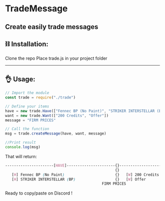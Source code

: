 # TradeMessage

Create easily trade messages
---
## ⛓ Installation:

Clone the repo
Place trade.js in your project folder

---

## 👌 Usage:

```js
// Import the module
const trade = require("./trade")

// Define your items
have = new trade.Have(["Fennec BP (No Paint)", "STRIKER INTERSTELLAR (BP)"])
want = new trade.Want(["200 Credits", "Offer"])
message = "FIRM PRICES"

// Call the function
msg = trade.createMessage(have, want, message)

//Print result
console.log(msg)
```

That will return:

```css
----------------------[HAVE]----------------------{}----------------------[WANT]----------------------
                                                  {}                                                  
   [H] Fennec BP (No Paint)                       {}   [W] 200 Credits                       
   [H] STRIKER INTERSTELLAR (BP)                  {}   [W] Offer                                  
                                            FIRM PRICES
```

Ready to copy/paste on Discord !